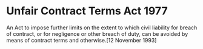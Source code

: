 # Unfair Contract Terms Act 1977
An Act to impose further limits on the extent to which civil liability for breach of contract, or for negligence or other breach of duty, can be avoided by means of contract terms and otherwise.[12 November 1993]

